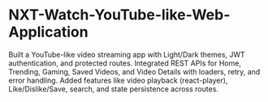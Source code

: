 # NXT-Watch-YouTube-like-Web-Application
Built a YouTube-like video streaming app with Light/Dark themes, JWT authentication, and protected routes.  Integrated REST APIs for Home, Trending, Gaming, Saved Videos, and Video Details with loaders, retry, and error handling.  Added features like video playback (react-player), Like/Dislike/Save, search, and state persistence across routes.
